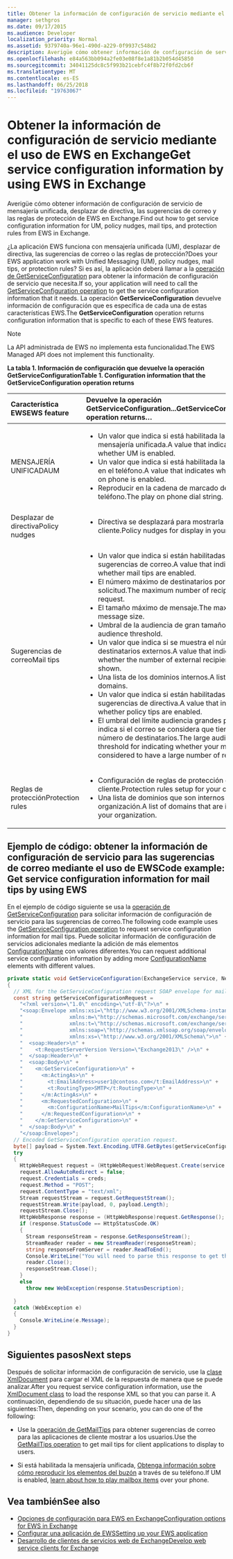 ```yaml
---
title: Obtener la información de configuración de servicio mediante el uso de EWS en Exchange
manager: sethgros
ms.date: 09/17/2015
ms.audience: Developer
localization_priority: Normal
ms.assetid: 9379740a-96e1-490d-a229-0f9937c548d2
description: Averigüe cómo obtener información de configuración de servicio de mensajería unificada, desplazar de directiva, las sugerencias de correo y las reglas de protección de EWS en Exchange.
ms.openlocfilehash: e84a563bb094a2fe03e08f8e1a81b2b054d45850
ms.sourcegitcommit: 34041125dc8c5f993b21cebfc4f8b72f0fd2cb6f
ms.translationtype: MT
ms.contentlocale: es-ES
ms.lasthandoff: 06/25/2018
ms.locfileid: "19763067"
---
```

# <a name="get-service-configuration-information-by-using-ews-in-exchange"></a><span data-ttu-id="f5e4a-103">Obtener la información de configuración de servicio mediante el uso de EWS en Exchange</span><span class="sxs-lookup"><span data-stu-id="f5e4a-103">Get service configuration information by using EWS in Exchange</span></span>

<span data-ttu-id="f5e4a-104">Averigüe cómo obtener información de configuración de servicio de mensajería unificada, desplazar de directiva, las sugerencias de correo y las reglas de protección de EWS en Exchange.</span><span class="sxs-lookup"><span data-stu-id="f5e4a-104">Find out how to get service configuration information for UM, policy nudges, mail tips, and protection rules from EWS in Exchange.</span></span>
  
<span data-ttu-id="f5e4a-105">¿La aplicación EWS funciona con mensajería unificada (UM), desplazar de directiva, las sugerencias de correo o las reglas de protección?</span><span class="sxs-lookup"><span data-stu-id="f5e4a-105">Does your EWS application work with Unified Messaging (UM), policy nudges, mail tips, or protection rules?</span></span> <span data-ttu-id="f5e4a-106">Si es así, la aplicación deberá llamar a la [operación de GetServiceConfiguration](http://msdn.microsoft.com/library/070cbfe5-325a-4955-8e4a-8230ea0459a7%28Office.15%29.aspx) para obtener la información de configuración de servicio que necesita.</span><span class="sxs-lookup"><span data-stu-id="f5e4a-106">If so, your application will need to call the [GetServiceConfiguration operation](http://msdn.microsoft.com/library/070cbfe5-325a-4955-8e4a-8230ea0459a7%28Office.15%29.aspx) to get the service configuration information that it needs.</span></span> <span data-ttu-id="f5e4a-107">La operación **GetServiceConfiguration** devuelve información de configuración que es específica de cada una de estas características EWS.</span><span class="sxs-lookup"><span data-stu-id="f5e4a-107">The **GetServiceConfiguration** operation returns configuration information that is specific to each of these EWS features.</span></span> 
  
> [!NOTE]
> <span data-ttu-id="f5e4a-108">La API administrada de EWS no implementa esta funcionalidad.</span><span class="sxs-lookup"><span data-stu-id="f5e4a-108">The EWS Managed API does not implement this functionality.</span></span> 
  
<span data-ttu-id="f5e4a-109">**La tabla 1. Información de configuración que devuelve la operación GetServiceConfiguration**</span><span class="sxs-lookup"><span data-stu-id="f5e4a-109">**Table 1. Configuration information that the GetServiceConfiguration operation returns**</span></span>

|<span data-ttu-id="f5e4a-110">Característica EWS</span><span class="sxs-lookup"><span data-stu-id="f5e4a-110">EWS feature</span></span>|<span data-ttu-id="f5e4a-111">Devuelve la operación GetServiceConfiguration...</span><span class="sxs-lookup"><span data-stu-id="f5e4a-111">GetServiceConfiguration operation returns…</span></span>|
|:-----|:-----|
|<span data-ttu-id="f5e4a-112">MENSAJERÍA UNIFICADA</span><span class="sxs-lookup"><span data-stu-id="f5e4a-112">UM</span></span>  <br/> | <ul><li><span data-ttu-id="f5e4a-113">Un valor que indica si está habilitada la mensajería unificada.</span><span class="sxs-lookup"><span data-stu-id="f5e4a-113">A value that indicates whether UM is enabled.</span></span></li><li><span data-ttu-id="f5e4a-114">Un valor que indica si está habilitada la reproducir en el teléfono.</span><span class="sxs-lookup"><span data-stu-id="f5e4a-114">A value that indicates whether play on phone is enabled.</span></span></li><li><span data-ttu-id="f5e4a-115">Reproducir en la cadena de marcado de teléfono.</span><span class="sxs-lookup"><span data-stu-id="f5e4a-115">The play on phone dial string.</span></span></li></ul> |
|<span data-ttu-id="f5e4a-116">Desplazar de directiva</span><span class="sxs-lookup"><span data-stu-id="f5e4a-116">Policy nudges</span></span>  <br/> | <ul><li><span data-ttu-id="f5e4a-117">Directiva se desplazará para mostrarla en el cliente.</span><span class="sxs-lookup"><span data-stu-id="f5e4a-117">Policy nudges for display in your client.</span></span></li></ul> |
|<span data-ttu-id="f5e4a-118">Sugerencias de correo</span><span class="sxs-lookup"><span data-stu-id="f5e4a-118">Mail tips</span></span>  <br/> | <ul><li><span data-ttu-id="f5e4a-119">Un valor que indica si están habilitadas las sugerencias de correo.</span><span class="sxs-lookup"><span data-stu-id="f5e4a-119">A value that indicates whether mail tips are enabled.</span></span></li><li><span data-ttu-id="f5e4a-120">El número máximo de destinatarios por solicitud.</span><span class="sxs-lookup"><span data-stu-id="f5e4a-120">The maximum number of recipients per request.</span></span></li><li><span data-ttu-id="f5e4a-121">El tamaño máximo de mensaje.</span><span class="sxs-lookup"><span data-stu-id="f5e4a-121">The maximum message size.</span></span></li><li><span data-ttu-id="f5e4a-122">Umbral de la audiencia de gran tamaño.</span><span class="sxs-lookup"><span data-stu-id="f5e4a-122">The large audience threshold.</span></span></li><li><span data-ttu-id="f5e4a-123">Un valor que indica si se muestra el número de destinatarios externos.</span><span class="sxs-lookup"><span data-stu-id="f5e4a-123">A value that indicates whether the number of external recipients is shown.</span></span></li><li><span data-ttu-id="f5e4a-124">Una lista de los dominios internos.</span><span class="sxs-lookup"><span data-stu-id="f5e4a-124">A list of internal domains.</span></span></li><li><span data-ttu-id="f5e4a-125">Un valor que indica si están habilitadas las sugerencias de directiva.</span><span class="sxs-lookup"><span data-stu-id="f5e4a-125">A value that indicates whether policy tips are enabled.</span></span></li><li><span data-ttu-id="f5e4a-126">El umbral del límite audiencia grandes para que indica si el correo se considera que tiene un gran número de destinatarios.</span><span class="sxs-lookup"><span data-stu-id="f5e4a-126">The large audience cap threshold for indicating whether your mail is considered to have a large number of recipients.</span></span>  </li></ul>|
|<span data-ttu-id="f5e4a-127">Reglas de protección</span><span class="sxs-lookup"><span data-stu-id="f5e4a-127">Protection rules</span></span>  <br/> | <ul><li><span data-ttu-id="f5e4a-128">Configuración de reglas de protección de su cliente.</span><span class="sxs-lookup"><span data-stu-id="f5e4a-128">Protection rules setup for your client.</span></span></li><li><span data-ttu-id="f5e4a-129">Una lista de dominios que son internos a la organización.</span><span class="sxs-lookup"><span data-stu-id="f5e4a-129">A list of domains that are internal to your organization.</span></span>  </li></ul> |
   
## <a name="code-example-get-service-configuration-information-for-mail-tips-by-using-ews"></a><span data-ttu-id="f5e4a-130">Ejemplo de código: obtener la información de configuración de servicio para las sugerencias de correo mediante el uso de EWS</span><span class="sxs-lookup"><span data-stu-id="f5e4a-130">Code example: Get service configuration information for mail tips by using EWS</span></span>

<span data-ttu-id="f5e4a-131">En el ejemplo de código siguiente se usa la [operación de GetServiceConfiguration](http://msdn.microsoft.com/library/070cbfe5-325a-4955-8e4a-8230ea0459a7%28Office.15%29.aspx) para solicitar información de configuración de servicio para las sugerencias de correo.</span><span class="sxs-lookup"><span data-stu-id="f5e4a-131">The following code example uses the [GetServiceConfiguration operation](http://msdn.microsoft.com/library/070cbfe5-325a-4955-8e4a-8230ea0459a7%28Office.15%29.aspx) to request service configuration information for mail tips.</span></span> <span data-ttu-id="f5e4a-132">Puede solicitar información de configuración de servicios adicionales mediante la adición de más elementos [ConfigurationName](http://msdn.microsoft.com/library/3b524a2f-9c6b-4550-9f3d-f78d176b0f7b%28Office.15%29.aspx) con valores diferentes.</span><span class="sxs-lookup"><span data-stu-id="f5e4a-132">You can request additional service configuration information by adding more [ConfigurationName](http://msdn.microsoft.com/library/3b524a2f-9c6b-4550-9f3d-f78d176b0f7b%28Office.15%29.aspx) elements with different values.</span></span> 
  
```cs
private static void GetServiceConfiguration(ExchangeService service, NetworkCredential creds)
{ 
  // XML for the GetServiceConfiguration request SOAP envelope for mail tips configuration information.
  const string getServiceConfigurationRequest = 
    "<?xml version=\"1.0\" encoding=\"utf-8\"?>\n" +
    "<soap:Envelope xmlns:xsi=\"http://www.w3.org/2001/XMLSchema-instance\"\n" +
    "               xmlns:m=\"http://schemas.microsoft.com/exchange/services/2006/messages\"\n" +
    "               xmlns:t=\"http://schemas.microsoft.com/exchange/services/2006/types\" \n" +
    "               xmlns:soap=\"http://schemas.xmlsoap.org/soap/envelope/\"\n" +
    "               xmlns:xs=\"http://www.w3.org/2001/XMLSchema\">\n" +
    "  <soap:Header>\n" +
    "    <t:RequestServerVersion Version=\"Exchange2013\" />\n" +
    "  </soap:Header>\n" +
    "  <soap:Body>\n" +
    "    <m:GetServiceConfiguration>\n" +
    "      <m:ActingAs>\n" +
    "        <t:EmailAddress>user1@contoso.com</t:EmailAddress>\n" +
    "        <t:RoutingType>SMTP</t:RoutingType>\n" +
    "      </m:ActingAs>\n" +
    "      <m:RequestedConfiguration>\n" +
    "        <m:ConfigurationName>MailTips</m:ConfigurationName>\n" +
    "      </m:RequestedConfiguration>\n" +
    "    </m:GetServiceConfiguration>\n" +
    "  </soap:Body>\n" +
    "</soap:Envelope>";
  // Encoded GetServiceConfiguration operation request.
  byte[] payload = System.Text.Encoding.UTF8.GetBytes(getServiceConfigurationRequest);
  try
  {
    HttpWebRequest request = (HttpWebRequest)WebRequest.Create(service.Url);
    request.AllowAutoRedirect = false;
    request.Credentials = creds;
    request.Method = "POST";
    request.ContentType = "text/xml";
    Stream requestStream = request.GetRequestStream();
    requestStream.Write(payload, 0, payload.Length);
    requestStream.Close();
    HttpWebResponse response = (HttpWebResponse)request.GetResponse();
    if (response.StatusCode == HttpStatusCode.OK)
    {
      Stream responseStream = response.GetResponseStream();
      StreamReader reader = new StreamReader(responseStream);
      string responseFromServer = reader.ReadToEnd();
      Console.WriteLine("You will need to parse this response to get the configuration information:\n\n" + responseFromServer);
      reader.Close();
      responseStream.Close();
    }
    else
      throw new WebException(response.StatusDescription);
          
  }
  catch (WebException e)
  {
    Console.WriteLine(e.Message);
  }
}

```

## <a name="next-steps"></a><span data-ttu-id="f5e4a-133">Siguientes pasos</span><span class="sxs-lookup"><span data-stu-id="f5e4a-133">Next steps</span></span>

<span data-ttu-id="f5e4a-134">Después de solicitar información de configuración de servicio, use la [clase XmlDocument](http://msdn.microsoft.com/es-es/library/system.xml.xmldocument.aspx) para cargar el XML de la respuesta de manera que se puede analizar.</span><span class="sxs-lookup"><span data-stu-id="f5e4a-134">After you request service configuration information, use the [XmlDocument class](http://msdn.microsoft.com/es-es/library/system.xml.xmldocument.aspx) to load the response XML so that you can parse it.</span></span> <span data-ttu-id="f5e4a-135">A continuación, dependiendo de su situación, puede hacer una de las siguientes:</span><span class="sxs-lookup"><span data-stu-id="f5e4a-135">Then, depending on your scenario, you can do one of the following:</span></span> 
  
- <span data-ttu-id="f5e4a-136">Use la [operación de GetMailTips](http://msdn.microsoft.com/library/025483ec-a9f3-4735-8a95-d26e30ea7974%28Office.15%29.aspx) para obtener sugerencias de correo para las aplicaciones de cliente mostrar a los usuarios.</span><span class="sxs-lookup"><span data-stu-id="f5e4a-136">Use the [GetMailTips operation](http://msdn.microsoft.com/library/025483ec-a9f3-4735-8a95-d26e30ea7974%28Office.15%29.aspx) to get mail tips for client applications to display to users.</span></span> 
    
- <span data-ttu-id="f5e4a-137">Si está habilitada la mensajería unificada, [Obtenga información sobre cómo reproducir los elementos del buzón](http://blogs.msdn.com/b/exchangedev/archive/2009/11/05/play-exchange-2010-mailbox-items-on-your-phone-by-using-the-ews-managed-api.aspx) a través de su teléfono.</span><span class="sxs-lookup"><span data-stu-id="f5e4a-137">If UM is enabled, [learn about how to play mailbox items](http://blogs.msdn.com/b/exchangedev/archive/2009/11/05/play-exchange-2010-mailbox-items-on-your-phone-by-using-the-ews-managed-api.aspx) over your phone.</span></span> 
    
## <a name="see-also"></a><span data-ttu-id="f5e4a-138">Vea también</span><span class="sxs-lookup"><span data-stu-id="f5e4a-138">See also</span></span>

- [<span data-ttu-id="f5e4a-139">Opciones de configuración para EWS en Exchange</span><span class="sxs-lookup"><span data-stu-id="f5e4a-139">Configuration options for EWS in Exchange</span></span>](configuration-options-for-ews-in-exchange.md)    
- [<span data-ttu-id="f5e4a-140">Configurar una aplicación de EWS</span><span class="sxs-lookup"><span data-stu-id="f5e4a-140">Setting up your EWS application</span></span>](setting-up-your-ews-application.md)    
- [<span data-ttu-id="f5e4a-141">Desarrollo de clientes de servicios web de Exchange</span><span class="sxs-lookup"><span data-stu-id="f5e4a-141">Develop web service clients for Exchange</span></span>](develop-web-service-clients-for-exchange.md)
    

